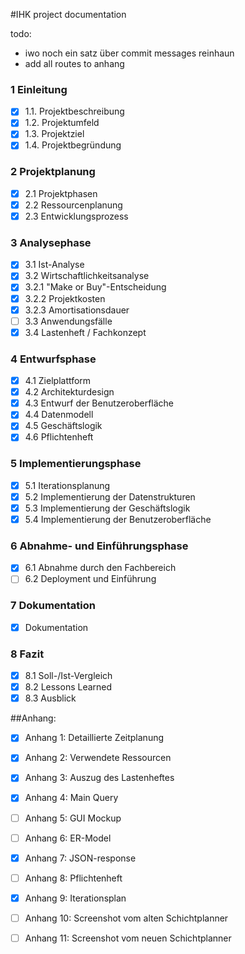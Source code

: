 #IHK project documentation

todo:
- iwo noch ein satz über commit messages reinhaun
- add all routes to anhang

### 1 Einleitung

- [x] 1.1. Projektbeschreibung
- [x] 1.2. Projektumfeld
- [x] 1.3. Projektziel
- [x] 1.4. Projektbegründung

### 2 Projektplanung

- [x]  2.1 Projektphasen
- [x]  2.2 Ressourcenplanung
- [x]  2.3 Entwicklungsprozess

### 3 Analysephase

- [x]  3.1 Ist-Analyse
- [x]  3.2 Wirtschaftlichkeitsanalyse
- [x]  3.2.1 "Make or Buy"-Entscheidung
- [x]  3.2.2 Projektkosten
- [x]  3.2.3 Amortisationsdauer
- [ ]  3.3 Anwendungsfälle
- [x]  3.4 Lastenheft / Fachkonzept

### 4 Entwurfsphase

- [x]  4.1 Zielplattform
- [x]  4.2 Architekturdesign
- [x]  4.3 Entwurf der Benutzeroberfläche
- [x]  4.4 Datenmodell
- [x]  4.5 Geschäftslogik
- [x]  4.6 Pflichtenheft

### 5 Implementierungsphase

- [x]  5.1 Iterationsplanung
- [x]  5.2 Implementierung der Datenstrukturen
- [x]  5.3 Implementierung der Geschäftslogik
- [x]  5.4 Implementierung der Benutzeroberfläche

### 6 Abnahme- und Einführungsphase

- [x]  6.1 Abnahme durch den Fachbereich
- [ ]  6.2 Deployment und Einführung

### 7 Dokumentation

- [x] Dokumentation

### 8 Fazit

- [x]  8.1 Soll-/Ist-Vergleich
- [x]  8.2 Lessons Learned
- [x]  8.3 Ausblick

##Anhang:

- [x] Anhang 1: Detaillierte Zeitplanung
- [x] Anhang 2: Verwendete Ressourcen
- [x] Anhang 3: Auszug des Lastenheftes
- [x] Anhang 4: Main Query
- [ ] Anhang 5: GUI Mockup
- [ ] Anhang 6: ER-Model
- [x] Anhang 7: JSON-response
- [ ] Anhang 8: Pflichtenheft
- [x] Anhang 9: Iterationsplan
- [ ] Anhang 10: Screenshot vom alten Schichtplanner
- [ ] Anhang 11: Screenshot vom neuen Schichtplanner

